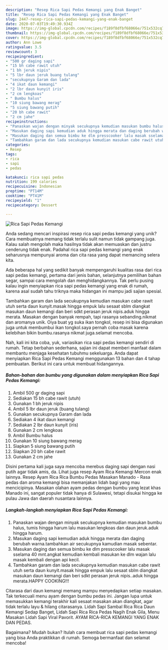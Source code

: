 ```yaml
---
description: "Resep Rica Sapi Pedas Kemangi yang Enak Banget"
title: "Resep Rica Sapi Pedas Kemangi yang Enak Banget"
slug: 2447-resep-rica-sapi-pedas-kemangi-yang-enak-banget
date: 2020-07-03T19:49:30.934Z
image: https://img-global.cpcdn.com/recipes/f189f8dfbf68066e/751x532cq70/rica-sapi-pedas-kemangi-foto-resep-utama.jpg
thumbnail: https://img-global.cpcdn.com/recipes/f189f8dfbf68066e/751x532cq70/rica-sapi-pedas-kemangi-foto-resep-utama.jpg
cover: https://img-global.cpcdn.com/recipes/f189f8dfbf68066e/751x532cq70/rica-sapi-pedas-kemangi-foto-resep-utama.jpg
author: Ann Lowe
ratingvalue: 3.5
reviewcount: 3
recipeingredient:
- "500 gr daging sapi"
- "15 bh cabe rawit utuh"
- "1 bh jeruk nipis"
- "5 lbr daun jeruk buang tulang"
- "secukupnya Garam dan lada"
- "4 ikat daun kemangi"
- "2 lbr daun kunyit iris"
- "2 cm lengkoas"
- " Bumbu halus"
- "10 siung bawang merag"
- "5 siung bawang putih"
- "20 bh cabe rawit"
- "2 cm jahe"
recipeinstructions:
- "Panaskan wajan dengan minyak secukupnya kemudian masukan bumbu halus, tumis hingga harum lalu masukan lengkoas dan daun jeruk.aduk hingga harum."
- "Masukan daging sapi kemudian aduk hingga merata dan daging berubah warna.tambahkan air secukupnya kamudian masak sebentar."
- "Masukan daging dan semua bimbu ke dlm presscooker lalu masak sselama 40 mnt.angkat kemudian kembali masukan ke dlm wajan lalu masak kembali dengan api kecil."
- "Tambahkan garam dan lada secukupnya kemudian masukan cabe rawit utuh serta daun kunyit.masak hingga empuk lalu sesaat sblm diangkat masukan daun kemangi dan beri sdkt perasan jeruk nipis..aduk hingga merata.HAPPY COOKING!!!"
categories:
- Resep
tags:
- rica
- sapi
- pedas

katakunci: rica sapi pedas 
nutrition: 199 calories
recipecuisine: Indonesian
preptime: "PT14M"
cooktime: "PT41M"
recipeyield: "1"
recipecategory: Dessert

---
```



![Rica Sapi Pedas Kemangi](https://img-global.cpcdn.com/recipes/f189f8dfbf68066e/751x532cq70/rica-sapi-pedas-kemangi-foto-resep-utama.jpg)

Anda sedang mencari inspirasi resep rica sapi pedas kemangi yang unik? Cara membuatnya memang tidak terlalu sulit namun tidak gampang juga. Kalau salah mengolah maka hasilnya tidak akan memuaskan dan justru cenderung tidak enak. Padahal rica sapi pedas kemangi yang enak seharusnya mempunyai aroma dan cita rasa yang dapat memancing selera kita.

Ada beberapa hal yang sedikit banyak mempengaruhi kualitas rasa dari rica sapi pedas kemangi, pertama dari jenis bahan, selanjutnya pemilihan bahan segar, sampai cara mengolah dan menghidangkannya. Tak perlu pusing kalau ingin menyiapkan rica sapi pedas kemangi yang enak di rumah, karena asal sudah tahu triknya maka hidangan ini mampu jadi sajian spesial.

Tambahkan garam dan lada secukupnya kemudian masukan cabe rawit utuh serta daun kunyit.masak hingga empuk lalu sesaat sblm diangkat masukan daun kemangi dan beri sdkt perasan jeruk nipis.aduk hingga merata. Masakan dengan banyak rempah, tapi rasanya sebanding.nikmat dan aromanya unik. Oiya buat yg suka ikan tongkol, resep ini bisa digunakan juga untuk membumbui ikan tongkol.saya pernah coba masak karena kelebihan bikin bumbu.rasanya nikmat juga.selamat mencoba.


Nah, kali ini kita coba, yuk, variasikan rica sapi pedas kemangi sendiri di rumah. Tetap berbahan sederhana, sajian ini dapat memberi manfaat dalam membantu menjaga kesehatan tubuhmu sekeluarga. Anda dapat menyiapkan Rica Sapi Pedas Kemangi menggunakan 13 bahan dan 4 tahap pembuatan. Berikut ini cara untuk membuat hidangannya.

<!--inarticleads1-->

##### Bahan-bahan dan bumbu yang digunakan dalam menyiapkan Rica Sapi Pedas Kemangi:

1. Ambil 500 gr daging sapi
1. Sediakan 15 bh cabe rawit (utuh)
1. Gunakan 1 bh jeruk nipis
1. Ambil 5 lbr daun jeruk (buang tulang)
1. Gunakan secukupnya Garam dan lada
1. Sediakan 4 ikat daun kemangi
1. Sediakan 2 lbr daun kunyit (iris)
1. Gunakan 2 cm lengkoas
1. Ambil  Bumbu halus
1. Gunakan 10 siung bawang merag
1. Siapkan 5 siung bawang putih
1. Siapkan 20 bh cabe rawit
1. Gunakan 2 cm jahe


Disini pertama kali juga saya mencoba merebus daging sapi dengan nasi putih agar tidak amis, da. Lihat juga resep Ayam Rica Kemangi Mercon enak lainnya. Resep Ayam Rica Rica Bumbu Pedas Masakan Manado - Rasa pedas dan aroma kemangi bisa memanjakan lidah bagi yang mau mencicipinya. Masakan olahan ayam pedas dengan bumbu yang lezat khas Manado ini, sangat populer tidak hanya di Sulawesi, tetapi disukai hingga ke pulau Jawa dan daerah nusantara lainnya. 

<!--inarticleads2-->

##### Langkah-langkah menyiapkan Rica Sapi Pedas Kemangi:

1. Panaskan wajan dengan minyak secukupnya kemudian masukan bumbu halus, tumis hingga harum lalu masukan lengkoas dan daun jeruk.aduk hingga harum.
1. Masukan daging sapi kemudian aduk hingga merata dan daging berubah warna.tambahkan air secukupnya kamudian masak sebentar.
1. Masukan daging dan semua bimbu ke dlm presscooker lalu masak sselama 40 mnt.angkat kemudian kembali masukan ke dlm wajan lalu masak kembali dengan api kecil.
1. Tambahkan garam dan lada secukupnya kemudian masukan cabe rawit utuh serta daun kunyit.masak hingga empuk lalu sesaat sblm diangkat masukan daun kemangi dan beri sdkt perasan jeruk nipis..aduk hingga merata.HAPPY COOKING!!!


Citarasa dari daun kemangi memang mampu menyedapkan setiap masakan. Tak terkecuali menu ayam dengan bumbu pedas ini. Jangan lupa untuk memasukkan kemangi terakhir kali sesaat masakan akan diangkat, agar tidak terlalu layu &amp; hilang citarasanya. Lidah Sapi Sambal Rica Rica Daun Kemangi Sedap Banget, Lidah Sapi Rica Rica Pedas Nagih Enak Gila, Menu Masakan Lidah Sapi Viral Pavorit. AYAM RICA-RICA KEMANGI YANG ENAK DAN PEDAS. 

Bagaimana? Mudah bukan? Itulah cara membuat rica sapi pedas kemangi yang bisa Anda praktikkan di rumah. Semoga bermanfaat dan selamat mencoba!
